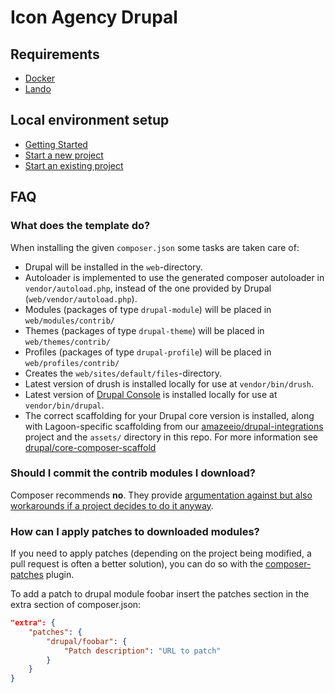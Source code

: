 # Icon Agency Drupal

## Requirements

- [Docker](https://docs.docker.com/install/)
- [Lando](https://docs.lando.dev/basics/installation.html#system-requirements)

## Local environment setup

- [Getting Started](https://dev.iconagency.com.au/)
- [Start a new project](https://dev.iconagency.com.au/#/lando-new-project)
- [Start an existing project](https://dev.iconagency.com.au/#/lando-start)

## FAQ

### What does the template do?

When installing the given `composer.json` some tasks are taken care of:

- Drupal will be installed in the `web`-directory.
- Autoloader is implemented to use the generated composer autoloader in `vendor/autoload.php`,
  instead of the one provided by Drupal (`web/vendor/autoload.php`).
- Modules (packages of type `drupal-module`) will be placed in `web/modules/contrib/`
- Themes (packages of type `drupal-theme`) will be placed in `web/themes/contrib/`
- Profiles (packages of type `drupal-profile`) will be placed in `web/profiles/contrib/`
- Creates the `web/sites/default/files`-directory.
- Latest version of drush is installed locally for use at `vendor/bin/drush`.
- Latest version of [Drupal Console](http://www.drupalconsole.com) is installed locally for use at `vendor/bin/drupal`.
- The correct scaffolding for your Drupal core version is installed, along with Lagoon-specific scaffolding from our [amazeeio/drupal-integrations](https://github.com/amazeeio/drupal-integrations) project and the `assets/` directory in this repo. For more information see [drupal/core-composer-scaffold](https://github.com/drupal/core-composer-scaffold)

### Should I commit the contrib modules I download?

Composer recommends **no**. They provide [argumentation against but also
workarounds if a project decides to do it anyway](https://getcomposer.org/doc/faqs/should-i-commit-the-dependencies-in-my-vendor-directory.md).

### How can I apply patches to downloaded modules?

If you need to apply patches (depending on the project being modified, a pull
request is often a better solution), you can do so with the
[composer-patches](https://github.com/cweagans/composer-patches) plugin.

To add a patch to drupal module foobar insert the patches section in the extra
section of composer.json:

```json
"extra": {
    "patches": {
        "drupal/foobar": {
            "Patch description": "URL to patch"
        }
    }
}
```
